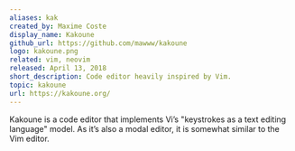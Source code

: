 ```yaml
---
aliases: kak
created_by: Maxime Coste
display_name: Kakoune
github_url: https://github.com/mawww/kakoune
logo: kakoune.png
related: vim, neovim
released: April 13, 2018
short_description: Code editor heavily inspired by Vim.
topic: kakoune
url: https://kakoune.org/
---
```

Kakoune is a code editor that implements Vi’s "keystrokes as a text editing language" model. As it’s also a modal editor, it is somewhat similar to the Vim editor.
